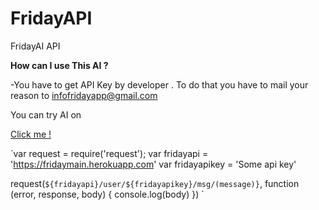 # FridayAPI
FridayAI API 

**How can I use This AI ?**

-You have to get API Key by developer . To do that you have to mail your reason to infofridayapp@gmail.com

You can try AI on  

[Click me !](https://console.dialogflow.com/api-client/demo/embedded/fridayai "Try FridayAI")


`var request = require('request');
var fridayapi = 'https://fridaymain.herokuapp.com'
var fridayapikey = 'Some api key'


request(`${fridayapi}/user/${fridayapikey}/msg/(message)}`, function (error, response, body) {
console.log(body)
})
`
